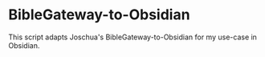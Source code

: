 # BibleGateway-to-Obsidian
This script adapts Joschua's BibleGateway-to-Obsidian for my use-case in Obsidian.
